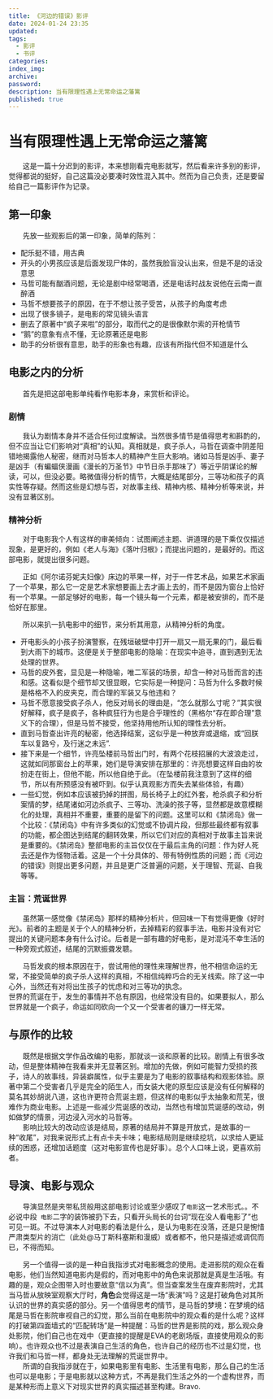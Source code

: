 ```yaml
---
title: 《河边的错误》影评
date: 2024-01-24 23:35
updated:
tags:
  - 影评
  - 书评
categories:
index_img:
archive:
password:
description: 当有限理性遇上无常命运之藩篱
published: true
---
```


# 当有限理性遇上无常命运之藩篱
&emsp;&emsp;这是一篇十分迟到的影评，本来想刚看完电影就写，然后看来许多别的影评，觉得都说的挺好，自己这篇没必要凑时效性混入其中。然而为自己负责，还是要留给自己一篇影评作为记录。

## 第一印象
&emsp;&emsp;先放一些观影后的第一印象，简单的陈列：

- 配乐挺不错，用古典
- 开头的小男孩应该是后面发现尸体的，虽然我脸盲没认出来，但是不是的话没意思
- 马哲可能有酗酒问题，无论是剧中经常喝酒，还是电话时战友说他在云南一直醉酒
- 马哲不想要孩子的原因，在于不想让孩子受苦，从孩子的角度考虑
- 出现了很多镜子，是电影的常见镜头语言
- 删去了原著中“疯子来啦”的部分，取而代之的是很像默尔索的开枪情节
- “鹅”的意象有点不懂，无论原著还是电影
- 助手的分析很有意思，助手的形象也有趣，应该有所指代但不知道是什么

## 电影之内的分析

&emsp;&emsp;首先是把这部电影单纯看作电影本身，来赏析和评论。

### 剧情

&emsp;&emsp;我认为剧情本身并不适合任何过度解读。当然很多情节是值得思考和斟酌的，但不应当让它们影响对“真相”的认知。真相就是，疯子杀人，马哲在调查中阴差阳错地揭露他人秘密，继而对马哲本人的精神产生巨大影响。诸如马哲是凶手、妻子是凶手（有蝙蝠侠漫画《漫长的万圣节》中节日杀手那味了）等近乎阴谋论的解读，可以，但没必要。略微值得分析的情节，大概是结尾部分，三等功和孩子的真实性等存疑。然而这些是幻想与否，对故事主线、精神内核、精神分析等来说，并没有显著区别。

### 精神分析
&emsp;&emsp;对于电影我个人有这样的审美倾向：试图阐述主题、讲道理的是下乘仅仅描述现象，是更好的，例如《老人与海》《落叶归根》；而提出问题的，是最好的。而这部电影，就提出很多问题。

&emsp;&emsp;正如《阿尔诺芬妮夫妇像》床边的苹果一样，对于一件艺术品，如果艺术家画了一个苹果，那么它一定是艺术家想要画上去才画上去的，而不是因为窗台上恰好有一个苹果。一部足够好的电影，每一个镜头每一个元素，都是被安排的，而不是恰好在那里。

&emsp;&emsp;所以来扒一扒电影中的细节，来分析其用意，从精神分析的角度。

- 开电影头的小孩子扮演警察，在残垣破壁中打开一扇又一扇无果的门，最后看到大雨下的城市。这便是关于整部电影的隐喻：在现实中追寻，直到遇到无法处理的世界。
- 马哲的皮外套，显见是一种隐喻，唯二军装的场景，却含一种对马哲而言的违和感。这看似是个细节却又很显眼，它实际是一种提问：马哲为什么多数时候是格格不入的皮夹克，而合理的军装又与他违和？
- 马哲不愿意接受疯子杀人，他反对局长的理由是，“怎么就那么寸呢？”其实很好解释，疯子是疯子，各种疯狂行为也是合乎理性的（黑格尔“存在即合理”意义下的合理），但是马哲不接受，他坚持用他所认知的理性去分析。
- 直到马哲查出许亮的秘密，他选择结案，这似乎是一种放弃或退缩，或“回朕车以复路兮，及行迷之未远”.
- 接下来是一个细节，许亮坠楼前马哲出门时，有两个花枝招展的大波浪走过，这就如同那窗台上的苹果，她们是导演安排在那里的：许亮想要这样自由的妆扮走在街上，但他不能，所以他自绝于此。（在坠楼前我注意到了这样的细节，所以有所预感没有被吓到。似乎认真观影方而失去某些体验，有趣）
- 一些幻觉，例如本应该被扔掉的拼图，局长椅子上的红外套，枪杀疯子和分析案情的梦，结尾诸如河边杀疯子、三等功、洗澡的孩子等，显然都是故意模糊化的处理，真相并不重要，重要的是留下的问题。这里可以和《禁闭岛》做一个比较：《禁闭岛》中有许多类似的幻觉或不协调片段，但那些最终都有叙事的功能，都企图达到结尾的翻转效果，所以它们对应的真相对于故事主旨来说是重要的。《禁闭岛》整部电影的主旨仅仅在于最后主角的问题：作为好人死去还是作为怪物活着。这是一个十分具体的、带有特例性质的问题；而《河边的错误》则提出更多问题，并且是更广泛普遍的问题，关于理智、荒诞、自我等等。
 
### 主旨：荒诞世界
&emsp;&emsp;虽然第一感觉像《禁闭岛》那样的精神分析片，但回味一下有觉得更像《好时光》。前者的主题是关于个人的精神分析，去掉精彩的叙事手法，电影并没有对它提出的关键问题本身有什么讨论。后者是一部有趣的好电影，是对混沌不幸生活的一种旁观式叙述，结尾的沉默振聋发聩。

&emsp;&emsp;马哲发疯的根本原因在于，尝试用他的理性来理解世界，他不相信命运的无常，不接受简单的疯子杀人这样的真相，不相信纯粹巧合的无关线索。除了这一中心外，当然还有对将出生孩子的忧虑和对三等功的执念。<br>世界的荒诞在于，发生的事情并不总有原因，也经常没有目的。如果要拟人，那么世界就是一个疯子，命运如同砍向一个又一个受害者的镰刀一样无常。
## 与原作的比较
&emsp;&emsp;既然是根据文学作品改编的电影，那就谈一谈和原著的比较。剧情上有很多改动，但是整体精神在我看来并无显著区别。增加的先做，例如可能智力受损的孩子，诗人的故事线，异装癖属性，似乎主要是为了电影的叙事结构和观影体验。原著中第二个受害者几乎是完全的陌生人，而女装大佬的原型应该是没有任何解释的莫名其妙胡说八道，这也许更符合荒诞主题，但这样的电影似乎太抽象和荒芜，很难作为商业电影。上述是一些减少荒诞感的改动，当然也有增加荒诞感的改动，例如做梦的情景，河边浸入河水的马哲等。<br>
&emsp;&emsp;影响比较大的改动应该是结局，原著的结局并不算是开放式，是故事的一种“收尾”，对我来说形式上有点卡夫卡味；电影结局则是继续挖坑，以求给人更延续的困惑，还增加话题度（这对电影宣传也是好事）。总个人口味上说，更喜欢前者。
## 导演、电影与观众
&emsp;&emsp;导演显然是夹带私货般用这部电影讨论或至少感叹了`电影`这一艺术形式。。不必说中段` 电影`二字的装饰被扔下去，只看开头局长的台词“现在没人看电影了”也可见一斑。不过导演本人对电影的看法是什么，是认为电影在没落，还是只是惋惜严肃类型片的消亡（此处@马丁斯科塞斯和漫威）或者都不，他只是描述或调侃而已，不得而知。

&emsp;&emsp;另一个值得一谈的是一种自我指涉式对电影概念的使用。走进影院的观众在看电影，他们当然知道电影内是假的，而对电影中的角色来说那就是真是生活哦。有趣的是，观众企图带入时也要故意“信以为真”。但当查案发生在废弃影院时，尤其当马哲从放映室观察大厅时，**角色**会觉得这是一场“表演”吗？这是打破角色对其所认识的世界的真实感的部分。另一个值得思考的情节，是马哲的梦境：在梦境的结尾是马哲在影院审视自己的幻觉，那么当前在电影院中的观众看的是什么呢？这样的打破第四面墙式的“匹配转场”是一种提醒：马哲的世界是影院的戏，那么观众身处影院，他们自己也在戏中（更直接的提醒是EVA的老剧场版，直接使用观众的影响）。也许观众也不过是表演自己生活的角色，也许自己的经历也不过是幻觉，也许我们和马哲一样，都身处无法理解的荒诞世界中。<br>
&emsp;&emsp;所谓的自我指涉就在于，如果电影里有电影、生活里有电影，那么自己的生活也可以是电影；于是电影就以这种方式，不再是我们生活之外的一个虚构世界，而是某种形而上意义下对现实世界的真实描述甚至构建。Bravo.
